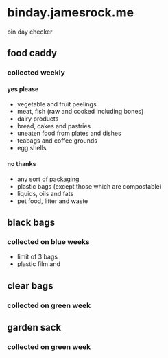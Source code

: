 # binday.jamesrock.me
bin day checker


## food caddy
### collected weekly
#### yes please
- vegetable and fruit peelings
- meat, fish (raw and cooked including bones)
- dairy products
- bread, cakes and pastries
- uneaten food from plates and dishes
- teabags and coffee grounds
- egg shells

#### no thanks
- any sort of packaging
- plastic bags (except those which are compostable)
- liquids, oils and fats
- pet food, litter and waste

## black bags
### collected on blue weeks
- limit of 3 bags
- plastic film and

## clear bags
### collected on green week

## garden sack
### collected on green week
